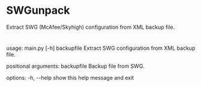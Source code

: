 # SWGunpack
Extract SWG (McAfee/Skyhigh) configuration from XML backup file.

#
usage: main.py [-h] backupfile
Extract SWG configuration from XML backup file.

positional arguments:
  backupfile  Backup file from SWG.

options:
  -h, --help  show this help message and exit
